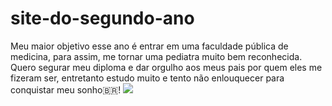 # site-do-segundo-ano
  Meu maior objetivo esse ano é entrar em uma faculdade pública de medicina, para assim, 
  me tornar uma pediatra muito bem reconhecida. 
  Quero segurar meu diploma e dar orgulho aos meus pais por quem eles me fizeram ser, 
  entretanto estudo muito e tento não enlouquecer para conquistar meu sonho🇧🇷!
  ![](https://tenor.com/pt-BR/view/dog-pool-chill-flamingo-gif-22586025)
